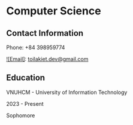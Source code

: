 # Computer Science
## Contact Information
Phone: +84 398959774

[![Email]](https://img.shields.io/badge/Gmail-D14836?style=for-the-badge&logo=gmail&logoColor=white): toilakiet.dev@gmail.com

## Education
VNUHCM - University of Information Technology

2023 - Present

Sophomore
